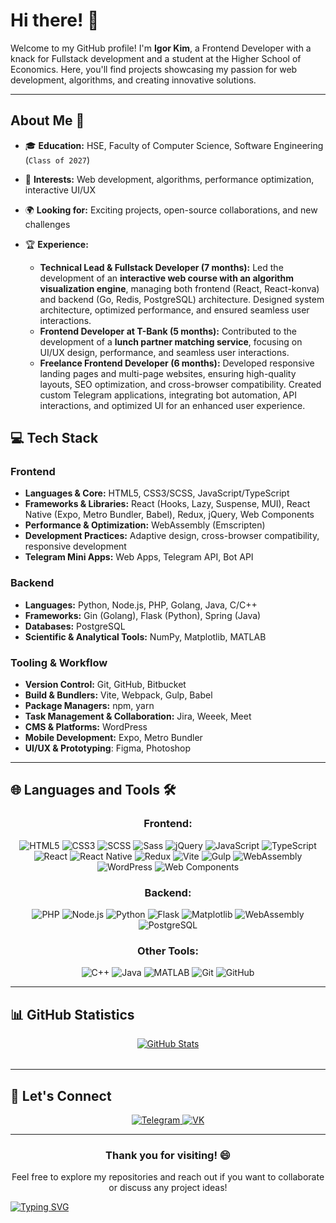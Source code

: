 # Hi there! 👋  

Welcome to my GitHub profile! I'm **Igor Kim**, a Frontend Developer with a knack for Fullstack development and a student at the Higher School of Economics. Here, you'll find projects showcasing my passion for web development, algorithms, and creating innovative solutions.  

---

## About Me 🌟  

- 🎓 **Education:** HSE, Faculty of Computer Science, Software Engineering (`Class of 2027`)  
- 🚀 **Interests:** Web development, algorithms, performance optimization, interactive UI/UX  
- 🌍 **Looking for:** Exciting projects, open-source collaborations, and new challenges
- 🏆 **Experience:**
  
  - **Technical Lead & Fullstack Developer (7 months):** Led the development of an **interactive web course with an algorithm visualization engine**, managing both frontend (React, React-konva) and backend (Go, Redis, PostgreSQL) architecture. Designed system architecture, optimized performance, and ensured seamless user interactions.  
  - **Frontend Developer at T-Bank (5 months):** Contributed to the development of a **lunch partner matching service**, focusing on UI/UX design, performance, and seamless user interactions.
  - **Freelance Frontend Developer (6 months):**  Developed responsive landing pages and multi-page websites, ensuring high-quality layouts, SEO optimization, and cross-browser compatibility. Created custom Telegram applications, integrating bot automation, API interactions, and optimized UI for an enhanced user experience.
 




## 💻 Tech Stack  

### Frontend  
- **Languages & Core:** HTML5, CSS3/SCSS, JavaScript/TypeScript  
- **Frameworks & Libraries:** React (Hooks, Lazy, Suspense, MUI), React Native (Expo, Metro Bundler, Babel), Redux, jQuery, Web Components  
- **Performance & Optimization:** WebAssembly (Emscripten)  
- **Development Practices:** Adaptive design, cross-browser compatibility, responsive development
- **Telegram Mini Apps:** Web Apps, Telegram API, Bot API

### Backend  
- **Languages:** Python, Node.js, PHP, Golang, Java, C/C++  
- **Frameworks:** Gin (Golang), Flask (Python), Spring (Java)   
- **Databases:** PostgreSQL  
- **Scientific & Analytical Tools:** NumPy, Matplotlib, MATLAB  

### Tooling & Workflow  
- **Version Control:** Git, GitHub, Bitbucket  
- **Build & Bundlers:** Vite, Webpack, Gulp, Babel  
- **Package Managers:** npm, yarn  
- **Task Management & Collaboration:** Jira, Weeek, Meet  
- **CMS & Platforms:** WordPress  
- **Mobile Development:** Expo, Metro Bundler
- **UI/UX & Prototyping**: Figma, Photoshop 


---

## 🌐 Languages and Tools 🛠️

<div align="center">

### Frontend:
![HTML5](https://img.shields.io/badge/-HTML5-E34F26?style=for-the-badge&logo=html5&logoColor=white)
![CSS3](https://img.shields.io/badge/-CSS3-1572B6?style=for-the-badge&logo=css3&logoColor=white)
![SCSS](https://img.shields.io/badge/-SCSS-CC6699?style=for-the-badge&logo=sass&logoColor=white)
![Sass](https://img.shields.io/badge/-Sass-CC6699?style=for-the-badge&logo=sass&logoColor=white)
![jQuery](https://img.shields.io/badge/-jQuery-0769AD?style=for-the-badge&logo=jquery&logoColor=white)
![JavaScript](https://img.shields.io/badge/-JavaScript-F7DF1E?style=for-the-badge&logo=javascript&logoColor=black)
![TypeScript](https://img.shields.io/badge/-TypeScript-007ACC?style=for-the-badge&logo=typescript&logoColor=white)
![React](https://img.shields.io/badge/-React-61DAFB?style=for-the-badge&logo=react&logoColor=black)
![React Native](https://img.shields.io/badge/-React%20Native-61DAFB?style=for-the-badge&logo=react&logoColor=black)
![Redux](https://img.shields.io/badge/-Redux-764ABC?style=for-the-badge&logo=redux&logoColor=white)
![Vite](https://img.shields.io/badge/-Vite-646CFF?style=for-the-badge&logo=vite&logoColor=white)
![Gulp](https://img.shields.io/badge/-Gulp-CF4647?style=for-the-badge&logo=gulp&logoColor=white)
![WebAssembly](https://img.shields.io/badge/-WebAssembly-654FF0?style=for-the-badge&logo=webassembly&logoColor=white)
![WordPress](https://img.shields.io/badge/-WordPress-21759B?style=for-the-badge&logo=wordpress&logoColor=white)
![Web Components](https://img.shields.io/badge/-Web%20Components-4285F4?style=for-the-badge&logo=webcomponents.org&logoColor=white)


### Backend:
![PHP](https://img.shields.io/badge/-PHP-777BB4?style=for-the-badge&logo=php&logoColor=white)
![Node.js](https://img.shields.io/badge/-Node.js-339933?style=for-the-badge&logo=nodedotjs&logoColor=white)
![Python](https://img.shields.io/badge/-Python-3776AB?style=for-the-badge&logo=python&logoColor=white)
![Flask](https://img.shields.io/badge/-Flask-000000?style=for-the-badge&logo=flask&logoColor=white)
![Matplotlib](https://img.shields.io/badge/-Matplotlib-11557C?style=for-the-badge&logo=plotly&logoColor=white)
![WebAssembly](https://img.shields.io/badge/-WebAssembly-654FF0?style=for-the-badge&logo=webassembly&logoColor=white)
![PostgreSQL](https://img.shields.io/badge/-PostgreSQL-336791?style=for-the-badge&logo=postgresql&logoColor=white)

### Other Tools:
![C++](https://img.shields.io/badge/-C%2B%2B-00599C?style=for-the-badge&logo=cplusplus&logoColor=white)
![Java](https://img.shields.io/badge/-Java-007396?style=for-the-badge&logo=java&logoColor=white)
![MATLAB](https://img.shields.io/badge/-MATLAB-0076A8?style=for-the-badge&logo=mathworks&logoColor=white)
![Git](https://img.shields.io/badge/-Git-F05032?style=for-the-badge&logo=git&logoColor=white)
![GitHub](https://img.shields.io/badge/-GitHub-181717?style=for-the-badge&logo=github&logoColor=white)


</div>

---

## 📊 GitHub Statistics

<div align="center">
  <table style="border-collapse: collapse; border: none;">
   <!-- <tr>
      <td style="border: none;">
        <a href="https://github.com/goringich/github-readme-stats">
          <img src="https://github-readme-stats.vercel.app/api/top-langs/?username=goringich&layout=pie&exclude_repo=open-server,hram-only&cache_seconds=1800" alt="Top Langs" />
        </a>
      </td>-->
     <!-- <td style="border: none;"> -->
  <a href="https://github.com/goringich/github-readme-stats">
  <img src="https://github-readme-stats.vercel.app/api?username=goringich&hide=prs,issues&show_icons=true&theme=dark&include_all_commits=true&count_private=true&cache_seconds=0" alt="GitHub Stats" />
</a>



<!--       </td> -->

  </table>
</div>



---

## 🤝 Let's Connect

<div align="center">
  <a href="https://t.me/a1gorithms">
    <img src="https://img.shields.io/badge/telegram-blue?style=for-the-badge&logo=telegram&logoColor=white" alt="Telegram"/>
  </a>
  <a href="https://vk.com/gogotka">
    <img src="https://img.shields.io/badge/vk-blue?style=for-the-badge&logo=vk&logoColor=white" alt="VK"/>
  </a>
</div>

---

<div align="center">
  <h3>Thank you for visiting! 😄</h3>
  <p>Feel free to explore my repositories and reach out if you want to collaborate or discuss any project ideas!</p>
</div>

 [![Typing SVG](https://readme-typing-svg.herokuapp.com?color=%2336BCF7&lines=Im+curently+working+on+this+page)](https://git.io/typing-svg)
